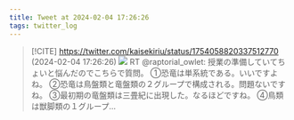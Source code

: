 ```yaml
---
title: Tweet at 2024-02-04 17:26:26
tags: twitter_log
---
```


> [!CITE] https://twitter.com/kaisekiriu/status/1754058820337512770 (2024-02-04 17:26:26)
> ![](https://twitter.com/kaisekiriu/status/1754058820337512770)
> RT @raptorial_owlet: 授業の準備していてちょいと悩んだのでこちらで質問。
> ①恐竜は単系統である。いいですよね。
> ②恐竜は鳥盤類と竜盤類の２グループで構成される。問題ないですね。
> ③最初期の竜盤類は三畳紀に出現した。なるほどですね。
> ④鳥類は獣脚類の１グループ…
